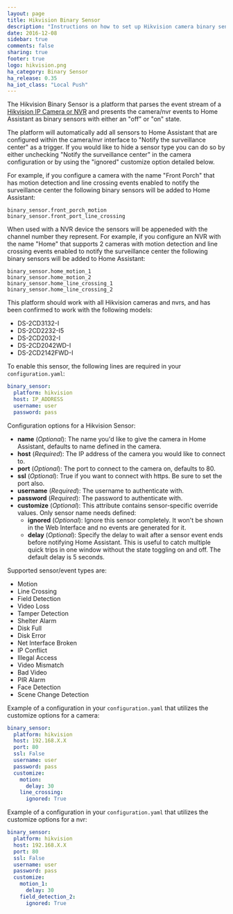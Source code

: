 ```yaml
---
layout: page
title: Hikvision Binary Sensor
description: "Instructions on how to set up Hikvision camera binary sensors within Home Assistant."
date: 2016-12-08
sidebar: true
comments: false
sharing: true
footer: true
logo: hikvision.png
ha_category: Binary Sensor
ha_release: 0.35
ha_iot_class: "Local Push"
---
```


The Hikvision Binary Sensor is a platform that parses the event stream of a [Hikvision IP Camera or NVR](http://www.hikvision.com/) and presents the camera/nvr events to Home Assistant as binary sensors with either an "off" or "on" state.

The platform will automatically add all sensors to Home Assistant that are configured within the camera/nvr interface to "Notify the surveillance center" as a trigger.  If you would like to hide a sensor type you can do so by either unchecking "Notify the surveillance center" in the camera configuration or by using the "ignored" customize option detailed below.

For example, if you configure a camera with the name "Front Porch" that has motion detection and line crossing events enabled to notify the surveillance center the following binary sensors will be added to Home Assistant:

```
binary_sensor.front_porch_motion
binary_sensor.front_port_line_crossing
```

When used with a NVR device the sensors will be appeneded with the channel number they represent.  For example, if you configure an NVR with the name "Home" that supports 2 cameras with motion detection and line crossing events enabled to notify the surveillance center the following binary sensors will be added to Home Assistant:

```
binary_sensor.home_motion_1
binary_sensor.home_motion_2
binary_sensor.home_line_crossing_1
binary_sensor.home_line_crossing_2
```

This platform should work with all Hikvision cameras and nvrs, and has been confirmed to work with the following models:
- DS-2CD3132-I
- DS-2CD2232-I5
- DS-2CD2032-I
- DS-2CD2042WD-I
- DS-2CD2142FWD-I

To enable this sensor, the following lines are required in your `configuration.yaml`:

```yaml
binary_sensor:
  platform: hikvision
  host: IP_ADDRESS
  username: user
  password: pass
```

Configuration options for a Hikvision Sensor:

- **name** (*Optional*): The name you'd like to give the camera in Home Assistant, defaults to name defined in the camera.
- **host** (*Required*): The IP address of the camera you would like to connect to.
- **port** (*Optional*): The port to connect to the camera on, defaults to 80.
- **ssl** (*Optional*): True if you want to connect with https. Be sure to set the port also.
- **username** (*Required*): The username to authenticate with.
- **password** (*Required*): The password to authenticate with.
- **customize** (*Optional*): This attribute contains sensor-specific override values. Only sensor name needs defined:
  - **ignored** (*Optional*): Ignore this sensor completely. It won't be shown in the Web Interface and no events are generated for it.
  - **delay** (*Optional*): Specify the delay to wait after a sensor event ends before notifying Home Assistant. This is useful to catch multiple quick trips in one window without the state toggling on and off.  The default delay is 5 seconds.

Supported sensor/event types are:
- Motion
- Line Crossing
- Field Detection
- Video Loss
- Tamper Detection
- Shelter Alarm
- Disk Full
- Disk Error
- Net Interface Broken
- IP Conflict
- Illegal Access
- Video Mismatch
- Bad Video
- PIR Alarm
- Face Detection
- Scene Change Detection


Example of a configuration in your `configuration.yaml` that utilizes the customize options for a camera:

```yaml
binary_sensor:
  platform: hikvision
  host: 192.168.X.X
  port: 80
  ssl: False
  username: user
  password: pass
  customize:
    motion:
      delay: 30
    line_crossing:
      ignored: True
```

Example of a configuration in your `configuration.yaml` that utilizes the customize options for a nvr:

```yaml
binary_sensor:
  platform: hikvision
  host: 192.168.X.X
  port: 80
  ssl: False
  username: user
  password: pass
  customize:
    motion_1:
      delay: 30
    field_detection_2:
      ignored: True
```
